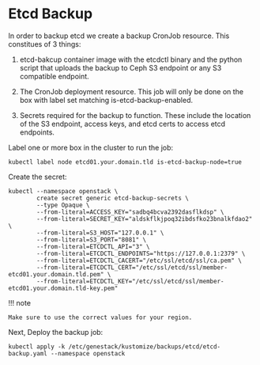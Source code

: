 # Etcd Backup

In order to backup etcd we create a backup CronJob resource. This constitues of 3 things:

1. etcd-bakcup container image with the etcdctl binary and the python script that uploads
the backup to Ceph S3 endpoint or any S3 compatible endpoint.

2. The CronJob deployment resource. This job will only be done on the box with label set
matching is-etcd-backup-enabled.

3. Secrets required for the backup to function. These include the location of the
S3 endpoint, access keys, and etcd certs to access etcd endpoints.


Label one or more box in the cluster to run the job:

```
kubectl label node etcd01.your.domain.tld is-etcd-backup-node=true
```

Create the secret:

``` shell
kubectl --namespace openstack \
        create secret generic etcd-backup-secrets \
        --type Opaque \
        --from-literal=ACCESS_KEY="sadbq4bcva2392dasflkdsp" \
        --from-literal=SECRET_KEY="aldskflkjpoq32ibdsfko23bnalkfdao2" \
        --from-literal=S3_HOST="127.0.0.1" \
        --from-literal=S3_PORT="8081" \
        --from-literal=ETCDCTL_API="3" \
        --from-literal=ETCDCTL_ENDPOINTS="https://127.0.0.1:2379" \
        --from-literal=ETCDCTL_CACERT="/etc/ssl/etcd/ssl/ca.pem" \
        --from-literal=ETCDCTL_CERT="/etc/ssl/etcd/ssl/member-etcd01.your.domain.tld.pem" \
        --from-literal=ETCDCTL_KEY="/etc/ssl/etcd/ssl/member-etcd01.your.domain.tld-key.pem"
```

!!! note

    Make sure to use the correct values for your region.


Next, Deploy the backup job:

```
kubectl apply -k /etc/genestack/kustomize/backups/etcd/etcd-backup.yaml --namespace openstack
```
